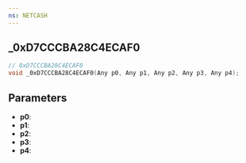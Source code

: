 ```yaml
---
ns: NETCASH
---
```

## _0xD7CCCBA28C4ECAF0

```c
// 0xD7CCCBA28C4ECAF0
void _0xD7CCCBA28C4ECAF0(Any p0, Any p1, Any p2, Any p3, Any p4);
```


## Parameters
* **p0**: 
* **p1**: 
* **p2**: 
* **p3**: 
* **p4**: 

